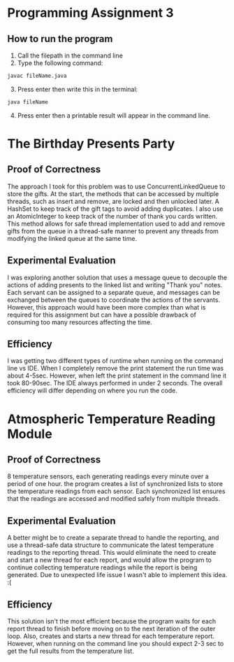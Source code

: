 # Programming Assignment 3
## How to run the program
1. Call the filepath in the command line
2. Type the following command:
```bash
javac fileName.java
```
3. Press enter then write this in the terminal:
```bash
java fileName 
```
4. Press enter then a printable result will appear in the command line.

# The Birthday Presents Party
## Proof of Correctness
The approach I took for this problem was to use ConcurrentLinkedQueue to store the gifts. At the start, the methods that can be accessed by multiple threads, such as insert and remove, are locked and then unlocked later. A HashSet to keep track of the gift tags to avoid adding duplicates. I also use an AtomicInteger to keep track of the number of thank you cards written. This method allows for safe thread implementation used to add and remove gifts from the queue in a thread-safe manner to prevent any threads from modifying the linked queue at the same time. 

## Experimental Evaluation
I was exploring another solution that uses a message queue to decouple the actions of adding presents to the linked list and writing "Thank you" notes. Each servant can be assigned to a separate queue, and messages can be exchanged between the queues to coordinate the actions of the servants. However, this approach would have been more complex than what is required for this assignment but can have a possible drawback of consuming too many resources affecting the time.

## Efficiency
I was getting two different types of runtime when running on the command line vs IDE. When I completely remove the print statement the run time was about 4-5sec. However, when left the print statement in the command line it took 80-90sec. The IDE always performed in under 2 seconds. The overall efficiency will differ depending on where you run the code. 

# Atmospheric Temperature Reading Module
## Proof of Correctness
8 temperature sensors, each generating readings every minute over a period of one hour. the program creates a list of synchronized lists to store the temperature readings from each sensor. Each synchronized list ensures that the readings are accessed and modified safely from multiple threads. 
## Experimental Evaluation
A better might be to create a separate thread to handle the reporting, and use a thread-safe data structure to communicate the latest temperature readings to the reporting thread. This would eliminate the need to create and start a new thread for each report, and would allow the program to continue collecting temperature readings while the report is being generated. Due to unexpected life issue I wasn't able to implement this idea. :( 

## Efficiency
This solution isn't the most efficient because the program waits for each report thread to finish before moving on to the next iteration of the outer loop. Also, creates and starts a new thread for each temperature report. However, when running on the command line you should expect 2-3 sec to get the full results from the temperature list.
